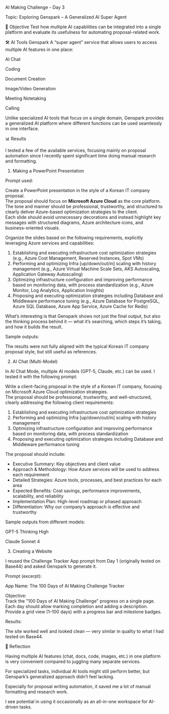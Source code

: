 AI Making Challenge - Day 3

Topic: Exploring Genspark – A Generalized AI Super Agent

🎯 Objective
Test how multiple AI capabilities can be integrated into a single platform and evaluate its usefulness for automating proposal-related work.

🛠️ AI Tools
Genspark
A “super agent” service that allows users to access multiple AI features in one place:

AI Chat

Coding

Document Creation

Image/Video Generation

Meeting Notetaking

Calling

Unlike specialized AI tools that focus on a single domain, Genspark provides a generalized AI platform where different functions can be used seamlessly in one interface.

📊 Results

I tested a few of the available services, focusing mainly on proposal automation since I recently spent significant time doing manual research and formatting.

1. Making a PowerPoint Presentation

Prompt used:

Create a PowerPoint presentation in the style of a Korean IT company proposal.  
The proposal should focus on **Microsoft Azure Cloud** as the core platform.  
The tone and manner should be professional, trustworthy, and structured to clearly deliver Azure-based optimization strategies to the client.  
Each slide should avoid unnecessary decorations and instead highlight key messages with structured diagrams, Azure architecture icons, and business-oriented visuals.  

Organize the slides based on the following requirements, explicitly leveraging Azure services and capabilities:  
1. Establishing and executing infrastructure cost optimization strategies (e.g., Azure Cost Management, Reserved Instances, Spot VMs)  
2. Performing and optimizing Infra [up/down/out/in] scaling with history management (e.g., Azure Virtual Machine Scale Sets, AKS Autoscaling, Application Gateway Autoscaling)  
3. Optimizing infrastructure configuration and improving performance based on monitoring data, with process standardization (e.g., Azure Monitor, Log Analytics, Application Insights)  
4. Proposing and executing optimization strategies including Database and Middleware performance tuning (e.g., Azure Database for PostgreSQL, Azure SQL Database, Azure App Service, Azure Cache for Redis)  


What’s interesting is that Genspark shows not just the final output, but also the thinking process behind it — what it’s searching, which steps it’s taking, and how it builds the result.

Sample outputs:




The results were not fully aligned with the typical Korean IT company proposal style, but still useful as references.

2. AI Chat (Multi-Model)

In AI Chat Mode, multiple AI models (GPT-5, Claude, etc.) can be used.
I tested it with the following prompt:

Write a client-facing proposal in the style of a Korean IT company, focusing on Microsoft Azure Cloud optimization strategies.  
The proposal should be professional, trustworthy, and well-structured, clearly addressing the following client requirements:

1. Establishing and executing infrastructure cost optimization strategies  
2. Performing and optimizing Infra [up/down/out/in] scaling with history management  
3. Optimizing infrastructure configuration and improving performance based on monitoring data, with process standardization  
4. Proposing and executing optimization strategies including Database and Middleware performance tuning  

The proposal should include:  
- Executive Summary: Key objectives and client value  
- Approach & Methodology: How Azure services will be used to address each requirement  
- Detailed Strategies: Azure tools, processes, and best practices for each area  
- Expected Benefits: Cost savings, performance improvements, scalability, and reliability  
- Implementation Plan: High-level roadmap or phased approach  
- Differentiation: Why our company’s approach is effective and trustworthy  


Sample outputs from different models:

GPT-5 Thinking High




Claude Sonnet 4




3. Creating a Website

I reused the Challenge Tracker App prompt from Day 1 (originally tested on Base44) and asked Genspark to generate it.

Prompt (excerpt):

App Name: The 100 Days of AI Making Challenge Tracker  

Objective:  
Track the "100 Days of AI Making Challenge" progress on a single page.  
Each day should allow marking completion and adding a description.  
Provide a grid view (1–100 days) with a progress bar and milestone badges.  


Results:




The site worked well and looked clean — very similar in quality to what I had tested on Base44.

📝 Reflection

Having multiple AI features (chat, docs, code, images, etc.) in one platform is very convenient compared to juggling many separate services.

For specialized tasks, individual AI tools might still perform better, but Genspark’s generalized approach didn’t feel lacking.

Especially for proposal writing automation, it saved me a lot of manual formatting and research work.

I see potential in using it occasionally as an all-in-one workspace for AI-driven tasks.